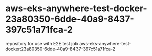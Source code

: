 # aws-eks-anywhere-test-docker-23a80350-6dde-40a9-8437-397c51a71fca-2
repository for use with E2E test job aws-eks-anywhere-test-docker:23a80350-6dde-40a9-8437-397c51a71fca-2
